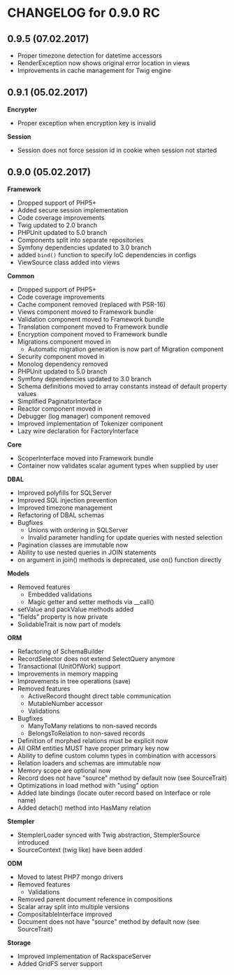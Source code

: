 CHANGELOG for 0.9.0 RC
======================

0.9.5 (07.02.2017)
-----
* Proper timezone detection for datetime accessors
* RenderException now shows original error location in views
* Improvements in cache management for Twig engine

0.9.1 (05.02.2017)
-----
**Encrypter**
  * Proper exception when encryption key is invalid
  
**Session**
  * Session does not force session id in cookie when session not started

0.9.0 (05.02.2017)
-----
**Framework**
  * Dropped support of PHP5+
  * Added secure session implementation
  * Code coverage improvements
  * Twig updated to 2.0 branch
  * PHPUnit updated to 5.0 branch
  * Components split into separate repositories
  * Symfony dependencies updated to 3.0 branch
  * added `bind()` function to specify IoC dependencies in configs
  * ViewSource class added into views

**Common**
  * Dropped support of PHP5+
  * Code coverage improvements
  * Cache component removed (replaced with PSR-16)
  * Views component moved to Framework bundle
  * Validation component moved to Framework bundle
  * Translation component moved to Framework bundle
  * Encryption component moved to Framework bundle
  * Migrations component moved in
    * Automatic migration generation is now part of Migration component
  * Security component moved in
  * Monolog dependency removed
  * PHPUnit updated to 5.0 branch
  * Symfony dependencies updated to 3.0 branch
  * Schema definitions moved to array constants instead of default property values
  * Simplified PaginatorInterface
  * Reactor component moved in
  * Debugger (log manager) component removed 
  * Improved implementation of Tokenizer component
  * Lazy wire declaration for FactoryInterface

**Core**
  * ScoperInterface moved into Framework bundle
  * Container now validates scalar agument types when supplied by user

**DBAL** 
  * Improved polyfills for SQLServer
  * Improved SQL injection prevention
  * Improved timezone management
  * Refactoring of DBAL schemas
  * Bugfixes
    * Unions with ordering in SQLServer
    * Invalid parameter handling for update queries with nested selection
  * Pagination classes are immutable now
  * Ability to use nested queries in JOIN statements
  * on argument in join() methods is deprecated, use on() function directly

**Models**
  * Removed features
    * Embedded validations
    * Magic getter and setter methods via __call()
  * setValue and packValue methods added
  * "fields" property is now private
  * SolidableTrait is now part of models

**ORM**
  * Refactoring of SchemaBuilder
  * RecordSelector does not extend SelectQuery anymore
  * Transactional (UnitOfWork) support
  * Improvements in memory mapping
  * Improvements in tree operations (save)
  * Removed features
    * ActiveRecord thought direct table communication
    * MutableNumber accessor
    * Validations
  * Bugfixes
    * ManyToMany relations to non-saved records
    * BelongsToRelation to non-saved records
  * Definition of morphed relations must be explicit now
  * All ORM entities MUST have proper primary key now
  * Ability to define custom column types in combination with accessors
  * Relation loaders and schemas are immutable now
  * Memory scope are optional now
  * Record does not have "source" method by default now (see SourceTrait)
  * Optimizations in load method with "using" option
  * Added late bindings (locate outer record based on Interface or role name)
  * Added detach() method into HasMany relation
    
**Stempler**
  * StemplerLoader synced with Twig abstraction, StemplerSource introduced
  * SourceContext (twig like) have been added
  
**ODM**
   * Moved to latest PHP7 mongo drivers
   * Removed features
     * Validations
   * Removed parent document reference in compositions
   * Scalar array split into multiple versions
   * CompositableInterface improved
   * Document does not have "source" method by default now (see SourceTrait)
   
**Storage**
   * Improved implementation of RackspaceServer
   * Added GridFS server support
